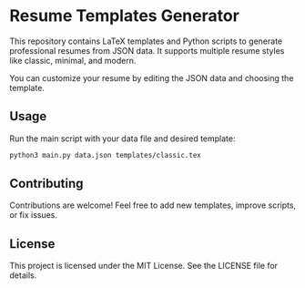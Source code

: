 # Resume Templates Generator

This repository contains LaTeX templates and Python scripts to generate professional resumes from JSON data. It supports multiple resume styles like classic, minimal, and modern.

You can customize your resume by editing the JSON data and choosing the template.

## Usage

Run the main script with your data file and desired template:

```bash
python3 main.py data.json templates/classic.tex
```

## Contributing

Contributions are welcome! Feel free to add new templates, improve scripts, or fix issues.

## License

This project is licensed under the MIT License. See the LICENSE file for details.

